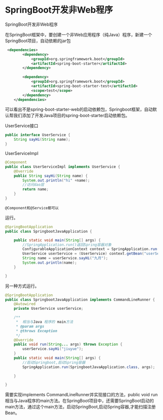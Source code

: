 # SpringBoot开发非Web程序



SpringBoot开发非Web程序

在SpringBoot框架中，要创建一个非Web应用程序（纯Java）程序，新建一个SpringBoot项目，自动依赖的jar包

```xml
 <dependencies>
        <dependency>
            <groupId>org.springframework.boot</groupId>
            <artifactId>spring-boot-starter</artifactId>
        </dependency>
 
        <dependency>
            <groupId>org.springframework.boot</groupId>
            <artifactId>spring-boot-starter-test</artifactId>
            <scope>test</scope>
        </dependency>
    </dependencies>
```



可以看出不是spring-boot-starter-web的启动依赖包，Springboot框架，自动默认帮我们添加了开发Java项目的spring-boot-starter启动依赖包。

UserService接口

```java
public interface UserService {
    String sayHi(String name);
}
```

UserServiceImpl

```java
@Component
public class UserServiceImpl implements UserService {
    @Override
    public String sayHi(String name) {
        System.out.println("hi" +name);
        //访问dao层
        return name;
    }
}
```

```
@Component和@Service都可以
```

运行。

```java
@SpringBootApplication
public class SpringbootJavaApplication {

    public static void main(String[] args) {
        //SpringApplication.run()返回Spring容器对象
        ConfigurableApplicationContext context = SpringApplication.run(SpringbootJavaApplication.class, args);
        UserService userService = (UserService) context.getBean("userServiceImpl");
        String name = userService.sayHi("九月");
        System.out.println(name);
    }

}
```


另一种方式运行。

```java
@SpringBootApplication
public class SpringbootJavaApplication implements CommandLineRunner {
    @Autowired
    private UserService userService;

    /**
     *  相当与Java 程序的 main方法
     * @param args
     * @throws Exception
     */
    @Override
    public void run(String... args) throws Exception {
        userService.sayHi("jiuyue");
    }
    public static void main(String[] args) {
        //启动Springboot,启动Spring容器
        SpringApplication.run(SpringbootJavaApplication.class, args);
     
    }

}
```



需要实现implements CommandLineRunner并实现接口的方法，public void run相当与Java程序的main方法。在SpringBoot项目中，还需要SpringBoot启动的main方法，通过这个main方法，启动SpringBoot,启动Spring容器,才能扫描注册Bean。